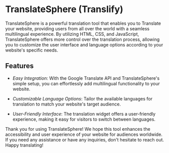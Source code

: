 # TranslateSphere (Translify)

TranslateSphere is a powerful translation tool that enables you to Translate your website, providing users from all over the world with a seamless multilingual experience. By utilizing HTML, CSS, and JavaScript, TranslateSphere offers more control over the translation process, allowing you to customize the user interface and language options according to your website's specific needs.


## Features

- *Easy Integration*: With the Google Translate API and TranslateSphere's simple setup, you can effortlessly add multilingual functionality to your website.

- *Customizable Language Options*: Tailor the available languages for translation to match your website's target audience.

- *User-Friendly Interface*: The translation widget offers a user-friendly experience, making it easy for visitors to switch between languages.


Thank you for using TranslateSphere! We hope this tool enhances the accessibility and user experience of your website for audiences worldwide. If you need any assistance or have any inquiries, don't hesitate to reach out.
Happy translating!

